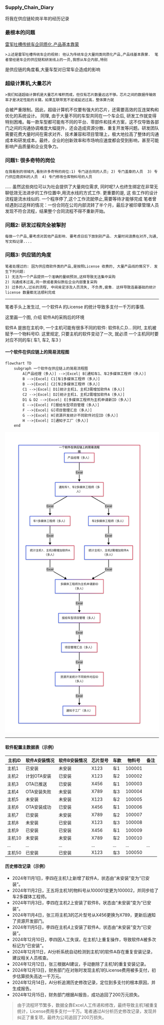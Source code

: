 ### Supply_Chain_Diary
将我在供应链轮岗半年的经历记录

### 最根本的问题

[雷军吐槽传统车企同质化,产品基本靠蒙](https://www.bilibili.com/video/BV1UmE5zHEUR/?spm_id_from=333.337.search-card.all.click)

    >上述是雷军吐槽传统车企的视频: 他认为传统车企大量同类同质化产品,产品线基本靠蒙.  笔者曾经是车企的供应链和研发线上的一员,我想从车企内部,特别
是供应链的角度看,大量车型对日常车企造成的影响

### 超级计算机,大量芯片
    >我们知道超级计算机是大量芯片堆积而成，但仅有芯片数量远远不够。芯片之间的数据传输效率才是决定性能的关键。如果互联带宽不足或延迟过高，整体算力就
会被严重限制。因此，超级计算机不仅要有强大的芯片，还需要高效的互连架构和优化的系统设计。
    同理, 由于大量不同的车型共同在一个车企后, 研发工作就变得特别困难。每一款车型都可能有不同的平台、零部件和技术方案，这不仅导致各部门之间的沟通协调难度大幅提升，还会造成资源分散、重复开发等问题。研发团队需要花费大量时间在需求对齐、技术兼容和项目管理上，极大地拉高了整体的沟通成本和研发成本。最终，企业的创新效率和市场响应速度都会受到影响，甚至可能影响产品质量和企业竞争力。
    
### 问题1: 很多奇特的岗位
    在我看到的领域内,看到许多奇特的岗位:1) 专门送合同的人员; 2) 专门盖章的人员  3) 专门供应商资料的人员  4) 专门修改仓库物料号的人员
.....  虽然这些岗位可以为社会提供了大量岗位需求, 同时呢?人也终生绑定在非常无聊低效无法进步的工作位置中,用流水线的方式工作. 更重要的是, 这
些工作的设计流程是流水线似的. 一个程序停了,这个工作流就停止,需要等待才能够完成
    笔者曾经遇到过这样的情况：一份合同在公司内部流转了半个月，最后才被印章管理人员发现不符合流程，结果整个合同流程不得不重新开始。

### 问题2: 研发过程完全被掣肘
    每做一个产品,要考虑对其他产品影响. 要考虑日后下放到别产品. 大量时间浪费在对齐,沟通,写文档记录....

### 问题3: 供应链的角度
    笔者处理过的: 因为供应商软件类的产品,是按照License 收费的, 大量产品线的情况下. 发生下列问题:
    1) 无法为一个产品提供一个准确的量纲预测,这样导致无法集中采购
    2) 沟通成本过高,同一款或者类似款在企业内部重复采购
    3) 过多的人,过长的流程, 中间肯定涉及人员流失, 不负责,疲惫. 这样导致连最基础的统计license 数量都无法顺利完成



-----------
笔者手头上发生过, 一个软件A 的License 的统计导致多支付一千万的事情.


这里画一个图, 介绍 软件A的采购后的环境

软件A 是放在主机中, 一个主机可能有很多不同的软件: 软件B,C,D...
同时, 主机被赋予一个物料号ID. 这里规定,  只要主机的软件变动了一次, 就必须
一个主机同时要对应不同的车( 车1, 车2, 车3  )


#### 一个软件在供应链上的简易流程图

```mermaid
flowchart TD
    subgraph 一个软件在供应链上的简易流程图
        A[产品经理（多人）] -->|Excel| B[通知车1、车2多媒体工程师（多人）]
        B -->|Excel| C1[车1多媒体工程师（多人）]
        B -->|Excel| C2[车2多媒体工程师（多人）]
        C1 -->|Excel| D1[统计主机1、主机3需增加软件A（多人）]
        C2 -->|Excel| D2[统计主机1、主机2需增加软件A（多人）]
        D1 & D2 -->|Excel| E[多媒体工程师为主机申请新ID（多人）]
        E -->|Excel| F[报给车型项目管理（多人）]
        F -->|Excel| G[项目管理汇总（多人）]
        G -->|Excel| H[资源开发统计不同软件对应ID（多人）]
        H -->|Excel| I[通知子工厂（多人）]
    end
```

![一个软件在供应链上的简易流程图](简易流程.png)

---

#### 软件配置主数据表（示例）

| 主机ID | 软件A安装情况   | 软件B安装情况 | 芯片型号 | 车款   | 物料号   | 备注         |
|--------|----------------|--------------|----------|--------|----------|--------------|
| 主机1  | 已安装         | 未安装       | X123     | 车1    | 100001   |              |
| 主机2  | 计划OTA安装    | 已安装       | X123     | 车2    | 100002   |              |
| 主机3  | OTA已推送      | 已安装       | X456     | 车1    | 100003   |              |
| 主机4  | OTA安装失败    | 未安装       | X789     | 车3    | 100004   |              |
| 主机5  | 未安装         | 未安装       | X123     | 车2    | 100005   |              |
| 主机6  | OTA安装成功    | 已安装       | X456     | 车1    | 100006   |              |
| 主机7  | 已安装         | 未安装       | X789     | 车2    | 100007   |              |
| 主机8  | 未安装         | 已安装       | X123     | 车3    | 100008   |              |
| 主机9  | 已安装         | 已安装       | X456     | 车1    | 100009   |              |
| 主机10 | 未安装         | 未安装       | X789     | 车2    | 100010   |              |
| ...    | ...            | ...          | ...      | ...    | ...      | ...          |
| 主机50 | 已安装         | 已安装       | X123     | 车3    | 100050   |              |

#### 历史修改记录（示例）

- 2024年11月1日，李四在主机1上新增了软件A，状态由“未安装”变为“已安装”。
- 2024年11月2日，王五将主机1的物料号从100001变更为100002，并同步给了车2多媒体工程师。
- 2024年11月3日，李四在主机2上安装了软件B，状态由“未安装”变为“已安装”。
- 2024年11月4日，张三将主机3的芯片型号从X456更换为X789，更新后通知了资源开发部门。
- 2024年11月5日，李四在主机4上安装了软件A，状态由“未安装”变为“已安装”。
- 2024年12月10日，李四因人工失误，在主机1上重复操作，导致软件A被多次标记为“已安装”。
- 2024年12月11日，AI分析系统自动检测到主机1的软件A存在重复安装记录，建议相关人员核查。
- 2024年12月12日，张三根据AI建议，手动删除了主机1的重复安装记录。
- 2024年12月13日，财务部门在对账时发现主机1的License费用被多支付，初步估算损失高达一千万元。
- 2024年12月14日，AI分析追溯历史修改记录，定位到多支付的根本原因，并生成报告。
- 2024年12月15日，财务部门根据AI报告，成功追回了200万元损失。

> 由于流程环节繁多，数据全靠Excel人工传递和修改，最终导致主机1被重复统计，License费用多支付一千万。笔者通过AI分析历史修改记录，发现并纠正了重复项，最终为公司追回了200万损失。

















